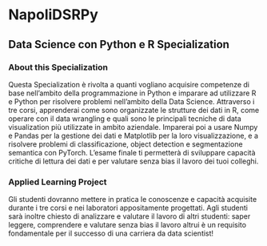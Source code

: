 # NapoliDSRPy
## Data Science con Python e R Specialization

### About this Specialization

Questa Specialization è rivolta a quanti vogliano acquisire competenze di base nell’ambito della programmazione in Python e imparare ad utilizzare R e Python per risolvere problemi nell’ambito della Data Science. Attraverso i tre corsi, apprenderai come sono organizzate le strutture dei dati in R, come operare con il data wrangling e quali sono le principali tecniche di data visualization più utilizzate in ambito aziendale. Imparerai poi a usare Numpy e Pandas per la gestione dei dati e Matplotlib per la loro visualizzazione, e a risolvere problemi di classificazione, object detection e segmentazione semantica con PyTorch. L’esame finale ti permetterà di sviluppare capacità critiche di lettura dei dati e per valutare senza bias il lavoro dei tuoi colleghi.
### Applied Learning Project

Gli studenti dovranno mettere in pratica le conoscenze e capacità acquisite durante i tre corsi e nei laboratori appositamente progettati. Agli studenti sarà inoltre chiesto di analizzare e valutare il lavoro di altri studenti: saper leggere, comprendere e valutare senza bias il lavoro altrui è un requisito fondamentale per il successo di una carriera da data scientist!
